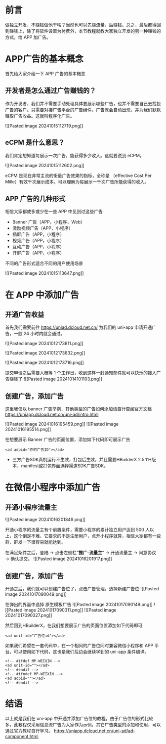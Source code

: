 

# 前言

做独立开发，不赚钱做他干啥？当然也可以先赚流量，后赚钱。总之，最后都得回到赚钱上，除了将软件设置为付费外，本节教程就教大家独立开发的另一种赚钱的方式，给 APP 加广告。

# APP广告的基本概念

首先给大家介绍一下 APP 广告的基本概念

## 开发者是怎么通过广告赚钱的？

作为开发者，我们并不需要手动处理具体要展示哪些广告，也并不需要自己去找投广告的客户。只需要对接广告平台的广告组件，广告就会自动出现，并为我们默默赚取广告收益。这就叫程序化广告。

![[Pasted image 20241015112719.png]]

## eCPM 是什么意思？

我们肯定想知道每展示一次广告，能获得多少收入。这就要说到 eCPM。

![[Pasted image 20241015112602.png]]

eCPM 是现在非常主流的衡量广告效果的指标，全称是 （effective Cost Per Mille）有效千次展示成本。可以理解为每展示一千次广告所能获得的收入。

## APP 广告的几种形式

相信大家都或多或少在一些 APP 中见到过这些广告

- Banner 广告（APP，小程序，Web）
- 激励视频广告（APP，小程序）
- 插屏广告（APP，小程序）
- 视频广告（APP，小程序）
- 互动广告（APP，小程序）
- 开屏广告（APP，小程序）

不同的广告形式适合不同的用户使用场景

![[Pasted image 20241015113647.png]]

# 在 APP 中添加广告

## 开通广告收益

首先我们需要前往 https://uniad.dcloud.net.cn/ 为我们的 uni-app 申请开通广告，一般 24 小时内就会通过。

![[Pasted image 20241012173811.png]]

![[Pasted image 20241012173832.png]]

![[Pasted image 20241012173716.png]]

提交申请之后需要大概等 1 个工作日，收到这样一封通知邮件就可以快乐的接入广告赚钱了
![[Pasted image 20241014101103.png]]

## 创建广告，添加广告

这里我仅以 banner 广告举例，其他类型的广告如何添加请自行查阅官方文档 
https://uniapp.dcloud.net.cn/uni-ad/intro.html

![[Pasted image 20241016195459.png]]
![[Pasted image 20241016195514.png]]

在想要展示 Banner 广告的页面位置，添加如下代码即可展示广告

```
<ad adpid="你的广告ID"></ad>
```

- 三方广告SDK真机运行不生效，打包后生效，并且需要HBuilderX 2.5.11+版本，manifest或打包界面选择渠道SDK广告SDK。

# 在微信小程序中添加广告

## 开通小程序流量主

![[Pasted image 20241016201849.png]]

开通小程序的流量主有个前置条件，需要小程序的累计独立用户达到 500 人以上，这个倒是不难，它要求的不是注册用户，点开小程序就算，相信大家都有一些群，群发一下很容易就能达到。

在满足条件之后，登陆 → 点击左侧栏“**推广-流量主**” → 开通流量主 → 同意协议 → 确认提交。
![[Pasted image 20241016201917.png]]

## 创建广告，添加广告

开通之后，我们就可以创建广告位了，点击广告管理，选择新建广告位
![[Pasted image 20241017090049.png]]

在弹出的界面中选择 原生模板广告
![[Pasted image 20241017090149.png]]
![[Pasted image 20241017090311.png]]
![[Pasted image 20241017090327.png]]

然后回到HBuilderX，在我们想要展示广告的页面位置添加如下代码即可
```
<ad unit-id="广告位id"></ad>
```

如果我们希望在一套代码中，在一个相同的广告位同时兼容微信小程序和 APP 平台，可以使用如下代码，这也是我们后边会继续学到的 uni-app 条件编译。
```
<!-- #ifdef MP-WEIXIN -->
<ad unit-id=""></ad>
<!-- #endif -->
<!-- #ifndef MP-WEIXIN -->
<ad adpid=""></ad>
<!-- #endif -->
```

# 结语

以上就是我们在 uni-app 中开通并添加广告位的教程，由于广告位的形式比较多，此教程仅采用信息流广告为大家作为示例，其它广告类型的添加和使用，可以通过官方教程自行学习。 https://uniapp.dcloud.net.cn/uni-ad/ad-component.html